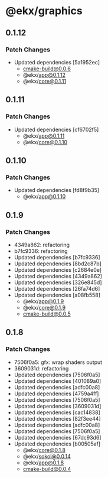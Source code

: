 # @ekx/graphics

## 0.1.12

### Patch Changes

- Updated dependencies [5a1952ec]
  - cmake-build@0.0.6
  - @ekx/app@0.1.12
  - @ekx/core@0.1.11

## 0.1.11

### Patch Changes

- Updated dependencies [cf6702f5]
  - @ekx/app@0.1.11
  - @ekx/core@0.1.10

## 0.1.10

### Patch Changes

- Updated dependencies [fd8f9b35]
  - @ekx/app@0.1.10

## 0.1.9

### Patch Changes

- 4349a862: refactoring
- b7fc9336: refactoring
- Updated dependencies [b7fc9336]
- Updated dependencies [8bd2c87b]
- Updated dependencies [c2684e0e]
- Updated dependencies [4349a862]
- Updated dependencies [326e845d]
- Updated dependencies [26fa74d6]
- Updated dependencies [a08fb558]
  - @ekx/app@0.1.9
  - @ekx/core@0.1.9
  - cmake-build@0.0.5

## 0.1.8

### Patch Changes

- 7506f0a5: gfx: wrap shaders output
- 3609031d: refactoring
- Updated dependencies [7506f0a5]
- Updated dependencies [401089a0]
- Updated dependencies [adfc00a8]
- Updated dependencies [4759a4ff]
- Updated dependencies [7506f0a5]
- Updated dependencies [3609031d]
- Updated dependencies [cac14838]
- Updated dependencies [82f3ee44]
- Updated dependencies [adfc00a8]
- Updated dependencies [7506f0a5]
- Updated dependencies [67dc93d6]
- Updated dependencies [b00505af]
  - @ekx/core@0.1.8
  - @ekx/sokol@0.0.14
  - @ekx/app@0.1.8
  - cmake-build@0.0.4
